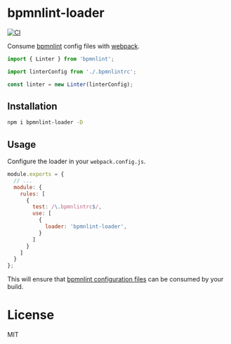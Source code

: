 # bpmnlint-loader

[![CI](https://github.com/nikku/bpmnlint-loader/workflows/CI/badge.svg)](https://github.com/nikku/bpmnlint-loader/actions?query=workflow%3ACI)

Consume [bpmnlint](https://github.com/bpmn-io/bpmnlint) config files with [webpack](https://webpack.js.org).

```javascript
import { Linter } from 'bpmnlint';

import linterConfig from './.bpmnlintrc';

const linter = new Linter(linterConfig);
```


## Installation

```sh
npm i bpmnlint-loader -D
```

## Usage

Configure the loader in your `webpack.config.js`.

```js
module.exports = {
  // ...
  module: {
    rules: [
      {
        test: /\.bpmnlintrc$/,
        use: [
          {
            loader: 'bpmnlint-loader',
          }
        ]
      }
    ]
  }
};
```

This will ensure that [bpmnlint configuration files](https://github.com/bpmn-io/bpmnlint#configuration) can be consumed by your build.

# License

MIT
